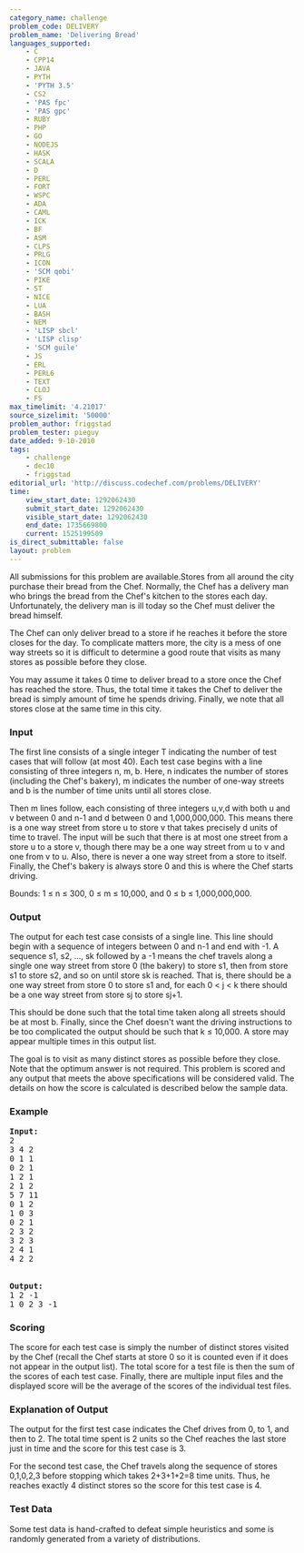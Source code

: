 ```yaml
---
category_name: challenge
problem_code: DELIVERY
problem_name: 'Delivering Bread'
languages_supported:
    - C
    - CPP14
    - JAVA
    - PYTH
    - 'PYTH 3.5'
    - CS2
    - 'PAS fpc'
    - 'PAS gpc'
    - RUBY
    - PHP
    - GO
    - NODEJS
    - HASK
    - SCALA
    - D
    - PERL
    - FORT
    - WSPC
    - ADA
    - CAML
    - ICK
    - BF
    - ASM
    - CLPS
    - PRLG
    - ICON
    - 'SCM qobi'
    - PIKE
    - ST
    - NICE
    - LUA
    - BASH
    - NEM
    - 'LISP sbcl'
    - 'LISP clisp'
    - 'SCM guile'
    - JS
    - ERL
    - PERL6
    - TEXT
    - CLOJ
    - FS
max_timelimit: '4.21017'
source_sizelimit: '50000'
problem_author: friggstad
problem_tester: pieguy
date_added: 9-10-2010
tags:
    - challenge
    - dec10
    - friggstad
editorial_url: 'http://discuss.codechef.com/problems/DELIVERY'
time:
    view_start_date: 1292062430
    submit_start_date: 1292062430
    visible_start_date: 1292062430
    end_date: 1735669800
    current: 1525199509
is_direct_submittable: false
layout: problem
---
```

All submissions for this problem are available.Stores from all around the city purchase their bread from the Chef. Normally, the Chef has a delivery man who brings the bread from the Chef's kitchen to the stores each day. Unfortunately, the delivery man is ill today so the Chef must deliver the bread himself.

The Chef can only deliver bread to a store if he reaches it before the store closes for the day. To complicate matters more, the city is a mess of one way streets so it is difficult to determine a good route that visits as many stores as possible before they close.

You may assume it takes 0 time to deliver bread to a store once the Chef has reached the store. Thus, the total time it takes the Chef to deliver the bread is simply amount of time he spends driving. Finally, we note that all stores close at the same time in this city.

### Input

The first line consists of a single integer T indicating the number of test cases that will follow (at most 40). Each test case begins with a line consisting of three integers n, m, b. Here, n indicates the number of stores (including the Chef's bakery), m indicates the number of one-way streets and b is the number of time units until all stores close.

Then m lines follow, each consisting of three integers u,v,d with both u and v between 0 and n-1 and d between 0 and 1,000,000,000. This means there is a one way street from store u to store v that takes precisely d units of time to travel. The input will be such that there is at most one street from a store u to a store v, though there may be a one way street from u to v and one from v to u. Also, there is never a one way street from a store to itself. Finally, the Chef's bakery is always store 0 and this is where the Chef starts driving.

Bounds: 1 ≤ n ≤ 300, 0 ≤ m ≤ 10,000, and 0 ≤ b ≤ 1,000,000,000.

### Output

The output for each test case consists of a single line. This line should begin with a sequence of integers between 0 and n-1 and end with -1. A sequence s1, s2, ..., sk followed by a -1 means the chef travels along a single one way street from store 0 (the bakery) to store s1, then from store s1 to store s2, and so on until store sk is reached. That is, there should be a one way street from store 0 to store s1 and, for each 0 < j < k there should be a one way street from store sj to store sj+1.

This should be done such that the total time taken along all streets should be at most b. Finally, since the Chef doesn't want the driving instructions to be too complicated the output should be such that k ≤ 10,000. A store may appear multiple times in this output list.

The goal is to visit as many distinct stores as possible before they close. Note that the optimum answer is not required. This problem is scored and any output that meets the above specifications will be considered valid. The details on how the score is calculated is described below the sample data.

### Example

<pre>
<b>Input:</b>
2
3 4 2
0 1 1
0 2 1
1 2 1
2 1 2
5 7 11
0 1 2
1 0 3
0 2 1
2 3 2
3 2 3
2 4 1
4 2 2


<b>Output:</b>
1 2 -1
1 0 2 3 -1
</pre>
### Scoring

The score for each test case is simply the number of distinct stores visited by the Chef (recall the Chef starts at store 0 so it is counted even if it does not appear in the output list). The total score for a test file is then the sum of the scores of each test case. Finally, there are multiple input files and the displayed score will be the average of the scores of the individual test files.

### Explanation of Output

The output for the first test case indicates the Chef drives from 0, to 1, and then to 2. The total time spent is 2 units so the Chef reaches the last store just in time and the score for this test case is 3.

For the second test case, the Chef travels along the sequence of stores 0,1,0,2,3 before stopping which takes 2+3+1+2=8 time units. Thus, he reaches exactly 4 distinct stores so the score for this test case is 4.

### Test Data

Some test data is hand-crafted to defeat simple heuristics and some is randomly generated from a variety of distributions.
